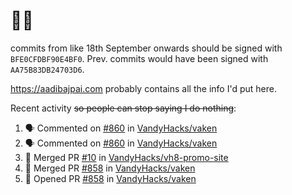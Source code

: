 # 👋🏻
<!--
**aadibajpai/aadibajpai** is a ✨ _special_ ✨ repository because its `README.md` (this file) appears on your GitHub profile.
-->
commits from like 18th September onwards should be signed with `BFE0CFDBF90E4BF0`. Prev. commits would have been signed with `AA75B83DB24703D6`.

https://aadibajpai.com probably contains all the info I'd put here.

Recent activity ~~so people can stop saying I do nothing~~:
<!--START_SECTION:activity-->
1. 🗣 Commented on [#860](https://github.com/VandyHacks/vaken/issues/860) in [VandyHacks/vaken](https://github.com/VandyHacks/vaken)
2. 🗣 Commented on [#860](https://github.com/VandyHacks/vaken/issues/860) in [VandyHacks/vaken](https://github.com/VandyHacks/vaken)
3. 🎉 Merged PR [#10](https://github.com/VandyHacks/vh8-promo-site/pull/10) in [VandyHacks/vh8-promo-site](https://github.com/VandyHacks/vh8-promo-site)
4. 🎉 Merged PR [#858](https://github.com/VandyHacks/vaken/pull/858) in [VandyHacks/vaken](https://github.com/VandyHacks/vaken)
5. 💪 Opened PR [#858](https://github.com/VandyHacks/vaken/pull/858) in [VandyHacks/vaken](https://github.com/VandyHacks/vaken)
<!--END_SECTION:activity-->
